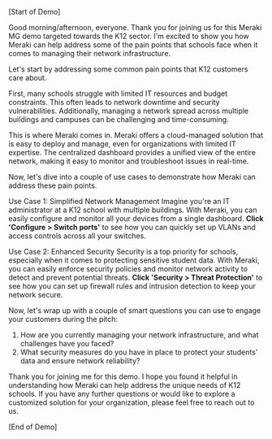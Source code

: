 [Start of Demo]

Good morning/afternoon, everyone. Thank you for joining us for this Meraki MG demo targeted towards the K12 sector. I'm excited to show you how Meraki can help address some of the pain points that schools face when it comes to managing their network infrastructure.

Let's start by addressing some common pain points that K12 customers care about. 

First, many schools struggle with limited IT resources and budget constraints. This often leads to network downtime and security vulnerabilities. Additionally, managing a network spread across multiple buildings and campuses can be challenging and time-consuming.

This is where Meraki comes in. Meraki offers a cloud-managed solution that is easy to deploy and manage, even for organizations with limited IT expertise. The centralized dashboard provides a unified view of the entire network, making it easy to monitor and troubleshoot issues in real-time.

Now, let's dive into a couple of use cases to demonstrate how Meraki can address these pain points.

Use Case 1: Simplified Network Management
Imagine you're an IT administrator at a K12 school with multiple buildings. With Meraki, you can easily configure and monitor all your devices from a single dashboard. **Click 'Configure > Switch ports'** to see how you can quickly set up VLANs and access controls across all your switches.

Use Case 2: Enhanced Security
Security is a top priority for schools, especially when it comes to protecting sensitive student data. With Meraki, you can easily enforce security policies and monitor network activity to detect and prevent potential threats. **Click 'Security > Threat Protection'** to see how you can set up firewall rules and intrusion detection to keep your network secure.

Now, let's wrap up with a couple of smart questions you can use to engage your customers during the pitch:

1. How are you currently managing your network infrastructure, and what challenges have you faced?
2. What security measures do you have in place to protect your students' data and ensure network reliability?

Thank you for joining me for this demo. I hope you found it helpful in understanding how Meraki can help address the unique needs of K12 schools. If you have any further questions or would like to explore a customized solution for your organization, please feel free to reach out to us.

[End of Demo]